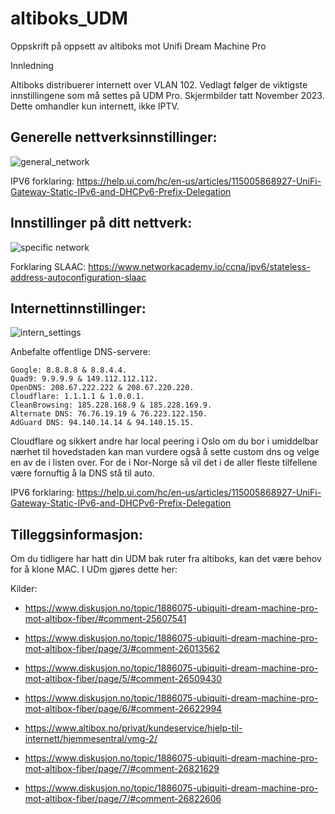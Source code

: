 # altiboks_UDM
Oppskrift på oppsett av altiboks mot Unifi Dream Machine Pro

Innledning

Altiboks distribuerer internett over VLAN 102. Vedlagt følger de viktigste innstillingene som må settes på UDM Pro. Skjermbilder tatt November 2023. Dette omhandler kun internett, ikke IPTV.

## Generelle nettverksinnstillinger:
![general_network](https://github.com/fborch/altiboks_UDM/assets/14937023/7cfe0a22-e038-49ff-9b6e-8879377f8650)

IPV6 forklaring: https://help.ui.com/hc/en-us/articles/115005868927-UniFi-Gateway-Static-IPv6-and-DHCPv6-Prefix-Delegation

## Innstillinger på ditt nettverk:
![specific network](https://github.com/fborch/altiboks_UDM/assets/14937023/7e0461eb-6d1f-4048-8226-9af1041a67df)



Forklaring SLAAC: https://www.networkacademy.io/ccna/ipv6/stateless-address-autoconfiguration-slaac

## Internettinnstillinger:
![intern_settings](https://github.com/fborch/altiboks_UDM/assets/14937023/af7c9c47-62b1-45db-bfdd-75c72f51b103)

Anbefalte offentlige DNS-servere:

    Google: 8.8.8.8 & 8.8.4.4.
    Quad9: 9.9.9.9 & 149.112.112.112.
    OpenDNS: 208.67.222.222 & 208.67.220.220.
    Cloudflare: 1.1.1.1 & 1.0.0.1.
    CleanBrowsing: 185.228.168.9 & 185.228.169.9.
    Alternate DNS: 76.76.19.19 & 76.223.122.150.
    AdGuard DNS: 94.140.14.14 & 94.140.15.15.

Cloudflare og sikkert andre har local peering i Oslo om du bor i umiddelbar nærhet til hovedstaden kan man vurdere også å sette custom dns og velge en av de i listen over. For de i Nor-Norge så vil det i de aller fleste tilfellene være fornuftig å la DNS stå til auto.

IPV6 forklaring: https://help.ui.com/hc/en-us/articles/115005868927-UniFi-Gateway-Static-IPv6-and-DHCPv6-Prefix-Delegation

## Tilleggsinformasjon:

Om du tidligere har hatt din UDM bak ruter fra altiboks, kan det være behov for å klone MAC. I UDm gjøres dette her:



Kilder:


* https://www.diskusjon.no/topic/1886075-ubiquiti-dream-machine-pro-mot-altibox-fiber/#comment-25607541

* https://www.diskusjon.no/topic/1886075-ubiquiti-dream-machine-pro-mot-altibox-fiber/page/3/#comment-26013562

* https://www.diskusjon.no/topic/1886075-ubiquiti-dream-machine-pro-mot-altibox-fiber/page/5/#comment-26509430

* https://www.diskusjon.no/topic/1886075-ubiquiti-dream-machine-pro-mot-altibox-fiber/page/6/#comment-26622994

* https://www.altibox.no/privat/kundeservice/hjelp-til-internett/hjemmesentral/vmg-2/

* https://www.diskusjon.no/topic/1886075-ubiquiti-dream-machine-pro-mot-altibox-fiber/page/7/#comment-26821629

* https://www.diskusjon.no/topic/1886075-ubiquiti-dream-machine-pro-mot-altibox-fiber/page/7/#comment-26822606
